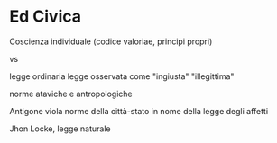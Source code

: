 # Ed Civica


Coscienza individuale
(codice valoriae, principi propri)

vs

legge ordinaria
legge osservata come "ingiusta"
"illegittima"


norme ataviche e antropologiche

Antigone viola norme della città-stato in nome della legge degli affetti

Jhon Locke, legge naturale


            
<!--stackedit_data:
eyJoaXN0b3J5IjpbLTE0MjQxMzU3M119
-->